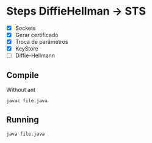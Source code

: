# Steps DiffieHellman -> STS

- [x] Sockets
- [x] Gerar certificado
- [x] Troca de parâmetros
- [x] KeyStore
- [ ] Diffie-Hellmann

## Compile<br/>
Without ant
```sh
javac file.java
```

## Running
```sh
java file.java
```